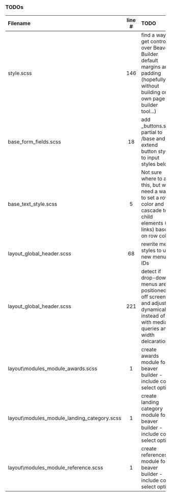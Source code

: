 ### TODOs
| Filename | line # | TODO
|:------|:------:|:------
| style.scss | 146 | find a way to get control over Beaver Builder default margins and padding (hopefully without building our own page builder tool...)
| base\_form_fields.scss | 18 | add _buttons.scss partial to /base and extend button styels to input styles below
| base\_text_style.scss | 5 | Not sure where to add this, but we need a way to set a row color and cascade to child elements (EG links) based on row color
| layout\_global_header.scss | 68 | rewrite menu styles to use new menu IDs
| layout\_global_header.scss | 221 | detect if drop-down menus are positioned off screen and adjust dynamically instead of with media queries and width delcarations
| layout\modules\_module_awards.scss | 1 | create awards module for beaver builder - include color select option
| layout\modules\_module_landing_category.scss | 1 | create landing category module for beaver builder - include color select option
| layout\modules\_module_reference.scss | 1 | create references module for beaver builder - include color select option